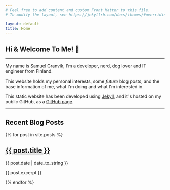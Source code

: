 ```yaml
---
# Feel free to add content and custom Front Matter to this file.
# To modify the layout, see https://jekyllrb.com/docs/themes/#overriding-theme-defaults

layout: default
title: Home
---
```


## Hi & Welcome To Me! 👋 
---
My name is Samuel Granvik, I'm a developer, nerd, dog lover and IT engineer from Finland.

This website holds my personal interests, some *future* blog posts, and the base information of me, what I'm doing and what I'm interested in.

This static website has been developed using [Jekyll](https://jekyllrb.com/), and it's hosted on my public GitHub, as a [GitHub page](https://pages.github.com/).

---

## Recent Blog Posts

{% for post in site.posts %}
  <h2><a href="{{ post.url }}">{{ post.title }}</a></h2>
  <p>{{ post.date | date_to_string }}</p>
  <p>{{ post.excerpt }}</p>
{% endfor %}